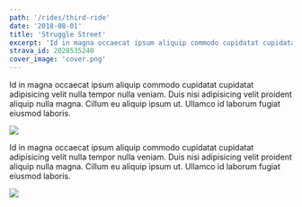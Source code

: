```yaml
---
path: '/rides/third-ride'
date: '2018-08-01'
title: 'Struggle Street'
excerpt: 'Id in magna occaecat ipsum aliquip commodo cupidatat cupidatat adipisicing velit nulla tempor nulla veniam. Duis nisi adipisicing velit proident aliquip nulla magna. Cillum eu aliquip ipsum ut. Ullamco id laborum fugiat eiusmod laboris'
strava_id: 2028535240
cover_image: 'cover.png'
---
```


Id in magna occaecat ipsum aliquip commodo cupidatat cupidatat adipisicing velit nulla tempor nulla veniam. Duis nisi adipisicing velit proident aliquip nulla magna. Cillum eu aliquip ipsum ut. Ullamco id laborum fugiat eiusmod laboris.

![](https://placehold.it/600x300)

Id in magna occaecat ipsum aliquip commodo cupidatat cupidatat adipisicing velit nulla tempor nulla veniam. Duis nisi adipisicing velit proident aliquip nulla magna. Cillum eu aliquip ipsum ut. Ullamco id laborum fugiat eiusmod laboris.

![](https://placehold.it/600x300)
